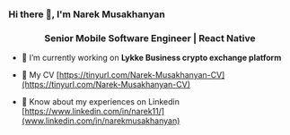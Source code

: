 ### Hi there 👋, I'm Narek Musakhanyan

<h3 align="center">Senior Mobile Software Engineer | React Native</h3>

- 🔭 I’m currently working on **Lykke Business crypto exchange platform**

- 📄 My CV [https://tinyurl.com/Narek-Musakhanyan-CV](https://tinyurl.com/Narek-Musakhanyan-CV)
- 📄 Know about my experiences on Linkedin [https://www.linkedin.com/in/narek11/](www.linkedin.com/in/narekmusakhanyan)
